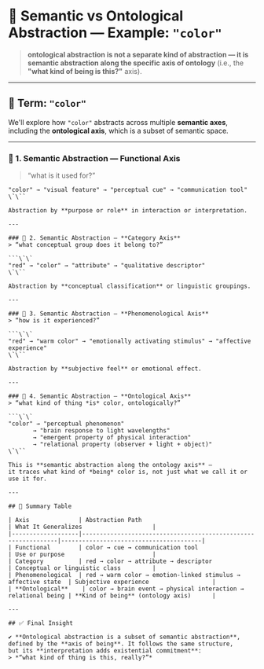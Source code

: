 # 🧠 Semantic vs Ontological Abstraction — Example: `"color"`

> **ontological abstraction is not a separate kind of abstraction —
> it is semantic abstraction along the specific axis of ontology**
> (i.e., the **"what kind of being is this?"** axis).

---

## 🎨 Term: `"color"`

We'll explore how `"color"` abstracts across multiple **semantic axes**,
including the **ontological axis**, which is a subset of semantic space.

---

### 🧠 1. Semantic Abstraction — **Functional Axis**
> “what is it used for?”

```\`\`
"color" → "visual feature" → "perceptual cue" → "communication tool"
\`\``

Abstraction by **purpose or role** in interaction or interpretation.

---

### 🧠 2. Semantic Abstraction — **Category Axis**
> “what conceptual group does it belong to?”

```\`\`
"red" → "color" → "attribute" → "qualitative descriptor"
\`\``

Abstraction by **conceptual classification** or linguistic groupings.

---

### 🧠 3. Semantic Abstraction — **Phenomenological Axis**
> “how is it experienced?”

```\`\`
"red" → "warm color" → "emotionally activating stimulus" → "affective experience"
\`\``

Abstraction by **subjective feel** or emotional effect.

---

### 🧱 4. Semantic Abstraction — **Ontological Axis**
> “what kind of thing *is* color, ontologically?”

```\`\`
"color" → "perceptual phenomenon"
       → "brain response to light wavelengths"
       → "emergent property of physical interaction"
       → "relational property (observer + light + object)"
\`\``

This is **semantic abstraction along the ontology axis** —
it traces what kind of *being* color is, not just what we call it or use it for.

---

## 🧩 Summary Table

| Axis              | Abstraction Path                                              | What It Generalizes                    |
|-------------------|---------------------------------------------------------------|----------------------------------------|
| Functional        | color → cue → communication tool                              | Use or purpose                         |
| Category          | red → color → attribute → descriptor                          | Conceptual or linguistic class         |
| Phenomenological  | red → warm color → emotion-linked stimulus → affective state  | Subjective experience                  |
| **Ontological**    | color → brain event → physical interaction → relational being | **Kind of being** (ontology axis)      |

---

## ✅ Final Insight

✔️ **Ontological abstraction is a subset of semantic abstraction**,
defined by the **axis of being**. It follows the same structure,
but its **interpretation adds existential commitment**:
> *“what kind of thing is this, really?”*
